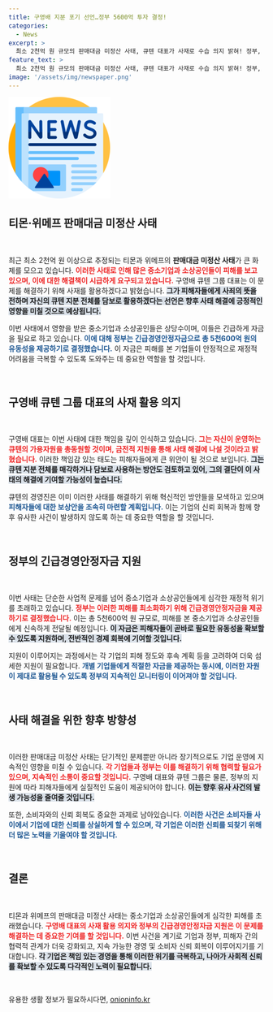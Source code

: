 ```yaml
---
title: 구영배 지분 포기 선언…정부 5600억 투자 결정!
categories:
  - News
excerpt: >
  최소 2천억 원 규모의 판매대금 미정산 사태, 큐텐 대표가 사재로 수습 의지 밝혀! 정부, 중소기업 돕기 위해 5천600억 원 긴급 투입. 이 긴박한 상황을 놓치지 마세요!
feature_text: >
  최소 2천억 원 규모의 판매대금 미정산 사태, 큐텐 대표가 사재로 수습 의지 밝혀! 정부, 중소기업 돕기 위해 5천600억 원 긴급 투입. 이 긴박한 상황을 놓치지 마세요!
image: '/assets/img/newspaper.png'
---
```


<p><img src="/assets/img/newspaper.png" alt="kimp 속보" /></p>

<h2 data-ke-size="size26">티몬·위메프 판매대금 미정산 사태</h2>

<p data-ke-size="size16">&nbsp;</p>

<p>최근 최소 2천억 원 이상으로 추정되는 티몬과 위메프의 <strong>판매대금 미정산 사태</strong>가 큰 화제를 모으고 있습니다. <b><span style="color: #ee2323;">이러한 사태로 인해 많은 중소기업과 소상공인들이 피해를 보고 있으며, 이에 대한 해결책이 시급하게 요구되고 있습니다.</span></b> 구영배 큐텐 그룹 대표는 이 문제를 해결하기 위해 사재를 활용하겠다고 밝혔습니다. <b><span style="background-color: #21538527;">그가 피해자들에게 사죄의 뜻을 전하며 자신의 큐텐 지분 전체를 담보로 활용하겠다는 선언은 향후 사태 해결에 긍정적인 영향을 미칠 것으로 예상됩니다.</span></b> </p>

<p>이번 사태에서 영향을 받은 중소기업과 소상공인들은 상당수이며, 이들은 긴급하게 자금을 필요로 하고 있습니다. <b><span style="color: #1a5490;">이에 대해 정부는 긴급경영안정자금으로 총 5천600억 원의 유동성을 제공하기로 결정했습니다.</span></b> 이 자금은 피해를 본 기업들이 안정적으로 재정적 어려움을 극복할 수 있도록 도와주는 데 중요한 역할을 할 것입니다.</p>

<p data-ke-size="size16">&nbsp;</p>

<h2 data-ke-size="size26">구영배 큐텐 그룹 대표의 사재 활용 의지</h2>

<p data-ke-size="size16">&nbsp;</p>

<p>구영배 대표는 이번 사태에 대한 책임을 깊이 인식하고 있습니다. <b><span style="color: #ee2323;">그는 자신이 운영하는 큐텐의 가용자원을 총동원할 것이며, 금전적 지원을 통해 사태 해결에 나설 것이라고 밝혔습니다.</span></b> 이러한 책임감 있는 태도는 피해자들에게 큰 위안이 될 것으로 보입니다. <b><span style="background-color: #21538527;">그는 큐텐 지분 전체를 매각하거나 담보로 사용하는 방안도 검토하고 있어, 그의 결단이 이 사태의 해결에 기여할 가능성이 높습니다.</span></b> </p>

<p>큐텐의 경영진은 이미 이러한 사태를 해결하기 위해 혁신적인 방안들을 모색하고 있으며 <b><span style="color: #1a5490;">피해자들에 대한 보상안을 조속히 마련할 계획입니다.</span></b> 이는 기업의 신뢰 회복과 함께 향후 유사한 사건이 발생하지 않도록 하는 데 중요한 역할을 할 것입니다.</p>

<p data-ke-size="size16">&nbsp;</p>

<h2 data-ke-size="size26">정부의 긴급경영안정자금 지원</h2>

<p data-ke-size="size16">&nbsp;</p>

<p>이번 사태는 단순한 사업적 문제를 넘어 중소기업과 소상공인들에게 심각한 재정적 위기를 초래하고 있습니다. <b><span style="color: #ee2323;">정부는 이러한 피해를 최소화하기 위해 긴급경영안정자금을 제공하기로 결정했습니다.</span></b> 이는 총 5천600억 원 규모로, 피해를 본 중소기업과 소상공인들에게 신속하게 전달될 예정입니다. <b><span style="background-color: #21538527;">이 자금은 피해자들이 곧바로 필요한 유동성을 확보할 수 있도록 지원하며, 전반적인 경제 회복에 기여할 것입니다.</span></b> </p>

<p>지원이 이루어지는 과정에서는 각 기업의 피해 정도와 후속 계획 등을 고려하여 더욱 섬세한 지원이 필요합니다. <b><span style="color: #1a5490;">개별 기업들에게 적절한 자금을 제공하는 동시에, 이러한 자원이 제대로 활용될 수 있도록 정부의 지속적인 모니터링이 이어져야 할 것입니다.</span></b> </p>

<p data-ke-size="size16">&nbsp;</p>

<h2 data-ke-size="size26">사태 해결을 위한 향후 방향성</h2>

<p data-ke-size="size16">&nbsp;</p>

<p>이러한 판매대금 미정산 사태는 단기적인 문제뿐만 아니라 장기적으로도 기업 운영에 지속적인 영향을 미칠 수 있습니다. <b><span style="color: #ee2323;">각 기업들과 정부는 이를 해결하기 위해 협력할 필요가 있으며, 지속적인 소통이 중요할 것입니다.</span></b> 구영배 대표와 큐텐 그룹은 물론, 정부의 지원에 따라 피해자들에게 실질적인 도움이 제공되어야 합니다. <b><span style="background-color: #21538527;">이는 향후 유사 사건의 발생 가능성을 줄여줄 것입니다.</span></b> </p>

<p>또한, 소비자와의 신뢰 회복도 중요한 과제로 남아있습니다. <b><span style="color: #1a5490;">이러한 사건은 소비자들 사이에서 기업에 대한 신뢰를 상실하게 할 수 있으며, 각 기업은 이러한 신뢰를 되찾기 위해 더 많은 노력을 기울여야 할 것입니다.</span></b> </p>

<p data-ke-size="size16">&nbsp;</p>

<h2 data-ke-size="size26">결론</h2>

<p data-ke-size="size16">&nbsp;</p>

<p>티몬과 위메프의 판매대금 미정산 사태는 중소기업과 소상공인들에게 심각한 피해를 초래했습니다. <b><span style="color: #ee2323;">구영배 대표의 사재 활용 의지와 정부의 긴급경영안정자금 지원은 이 문제를 해결하는 데 중요한 기여를 할 것입니다.</span></b> 이번 사건을 계기로 기업과 정부, 피해자 간의 협력적 관계가 더욱 강화되고, 지속 가능한 경영 및 소비자 신뢰 회복이 이루어지기를 기대합니다. <b><span style="background-color: #21538527;">각 기업은 책임 있는 경영을 통해 이러한 위기를 극복하고, 나아가 사회적 신뢰를 확보할 수 있도록 다각적인 노력이 필요합니다.</span></b> </p>

<p data-ke-size="size16">&nbsp;</p>
유용한 생활 정보가 필요하시다면, <a href="https://onioninfo.kr" rel="dofollow">onioninfo.kr</a>


